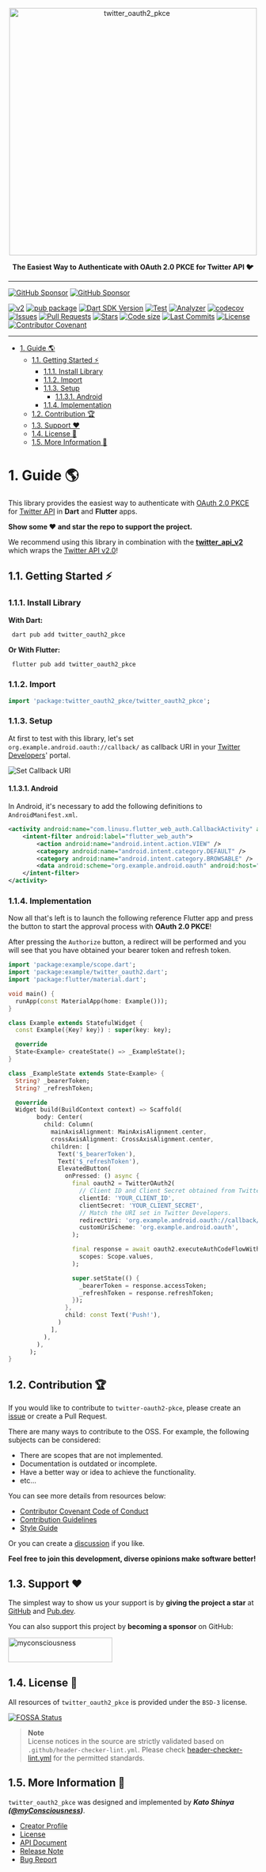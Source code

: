 <p align="center">
  <a href="https://github.com/twitter-dart/twitter-oauth2-pkce">
    <img alt="twitter_oauth2_pkce" width="500px" src="https://user-images.githubusercontent.com/13072231/173230433-e1d341e5-5857-4568-ba3b-fdef86df9d27.png">
  </a>
</p>

<p align="center">
  <b>The Easiest Way to Authenticate with OAuth 2.0 PKCE for Twitter API 🐦</b>
</p>

---

[![GitHub Sponsor](https://img.shields.io/static/v1?label=Sponsor&message=%E2%9D%A4&logo=GitHub&color=ff69b4)](https://github.com/sponsors/myConsciousness)
[![GitHub Sponsor](https://img.shields.io/static/v1?label=Maintainer&message=myConsciousness&logo=GitHub&color=00acee)](https://github.com/myConsciousness)

[![v2](https://img.shields.io/endpoint?url=https%3A%2F%2Ftwbadges.glitch.me%2Fbadges%2Fv2)](https://developer.twitter.com/en/docs/twitter-api)
[![pub package](https://img.shields.io/pub/v/twitter_oauth2_pkce.svg?logo=dart&logoColor=00b9fc)](https://pub.dartlang.org/packages/twitter_oauth2_pkce)
[![Dart SDK Version](https://badgen.net/pub/sdk-version/twitter_oauth2_pkce)](https://pub.dev/packages/twitter_oauth2_pkce/)
[![Test](https://github.com/twitter-dart/twitter-oauth2-pkce/actions/workflows/test.yml/badge.svg)](https://github.com/twitter-dart/twitter-oauth2-pkce/actions/workflows/test.yml)
[![Analyzer](https://github.com/twitter-dart/twitter-oauth2-pkce/actions/workflows/analyzer.yml/badge.svg)](https://github.com/twitter-dart/twitter-oauth2-pkce/actions/workflows/analyzer.yml)
[![codecov](https://codecov.io/gh/twitter-dart/twitter-oauth2-pkce/branch/main/graph/badge.svg?token=J5GT1PF9Y3)](https://codecov.io/gh/twitter-dart/twitter-oauth2-pkce)
[![Issues](https://img.shields.io/github/issues/twitter-dart/twitter-oauth2-pkce?logo=github&logoColor=white)](https://github.com/twitter-dart/twitter-oauth2-pkce/issues)
[![Pull Requests](https://img.shields.io/github/issues-pr/twitter-dart/twitter-oauth2-pkce?logo=github&logoColor=white)](https://github.com/twitter-dart/twitter-oauth2-pkce/pulls)
[![Stars](https://img.shields.io/github/stars/twitter-dart/twitter-oauth2-pkce?logo=github&logoColor=white)](https://github.com/twitter-dart/twitter-oauth2-pkce)
[![Code size](https://img.shields.io/github/languages/code-size/twitter-dart/twitter-oauth2-pkce?logo=github&logoColor=white)](https://github.com/twitter-dart/twitter-oauth2-pkce)
[![Last Commits](https://img.shields.io/github/last-commit/twitter-dart/twitter-oauth2-pkce?logo=git&logoColor=white)](https://github.com/twitter-dart/twitter-oauth2-pkce/commits/main)
[![License](https://img.shields.io/github/license/twitter-dart/twitter-oauth2-pkce?logo=open-source-initiative&logoColor=green)](https://github.com/twitter-dart/twitter-oauth2-pkce/blob/main/LICENSE)
[![Contributor Covenant](https://img.shields.io/badge/Contributor%20Covenant-2.1-4baaaa.svg)](https://github.com/twitter-dart/twitter-oauth2-pkce/blob/main/CODE_OF_CONDUCT.md)

---

<!-- TOC -->

- [1. Guide 🌎](#1-guide-)
  - [1.1. Getting Started ⚡](#11-getting-started-)
    - [1.1.1. Install Library](#111-install-library)
    - [1.1.2. Import](#112-import)
    - [1.1.3. Setup](#113-setup)
      - [1.1.3.1. Android](#1131-android)
    - [1.1.4. Implementation](#114-implementation)
  - [1.2. Contribution 🏆](#12-contribution-)
  - [1.3. Support ❤️](#13-support-️)
  - [1.4. License 🔑](#14-license-)
  - [1.5. More Information 🧐](#15-more-information-)

<!-- /TOC -->

# 1. Guide 🌎

This library provides the easiest way to authenticate with [OAuth 2.0 PKCE](https://developer.twitter.com/en/docs/authentication/oauth-2-0/authorization-code) for [Twitter API](https://developer.twitter.com/en/docs/twitter-api/data-dictionary/introduction) in **Dart** and **Flutter** apps.

**Show some ❤️ and star the repo to support the project.**

We recommend using this library in combination with the **[twitter_api_v2](https://pub.dev/packages/twitter_api_v2)** which wraps the [Twitter API v2.0](https://developer.twitter.com/en/docs/twitter-api/data-dictionary/introduction)!

## 1.1. Getting Started ⚡

### 1.1.1. Install Library

**With Dart:**

```bash
 dart pub add twitter_oauth2_pkce
```

**Or With Flutter:**

```bash
 flutter pub add twitter_oauth2_pkce
```

### 1.1.2. Import

```dart
import 'package:twitter_oauth2_pkce/twitter_oauth2_pkce';
```

### 1.1.3. Setup

At first to test with this library, let's set `org.example.android.oauth://callback/` as callback URI in your [Twitter Developers](https://developer.twitter.com/en)' portal.

![Set Callback URI](https://user-images.githubusercontent.com/13072231/173305324-14b3f7df-2606-4a5d-a348-80021a28d748.png)

#### 1.1.3.1. Android

In Android, it's necessary to add the following definitions to `AndroidManifest.xml`.

```xml
<activity android:name="com.linusu.flutter_web_auth.CallbackActivity" android:exported="true">
    <intent-filter android:label="flutter_web_auth">
        <action android:name="android.intent.action.VIEW" />
        <category android:name="android.intent.category.DEFAULT" />
        <category android:name="android.intent.category.BROWSABLE" />
        <data android:scheme="org.example.android.oauth" android:host="callback" />
    </intent-filter>
</activity>
```

### 1.1.4. Implementation

Now all that's left is to launch the following reference Flutter app and press the button to start the approval process with **OAuth 2.0 PKCE**!

After pressing the `Authorize` button, a redirect will be performed and you will see that you have obtained your bearer token and refresh token.

```dart
import 'package:example/scope.dart';
import 'package:example/twitter_oauth2.dart';
import 'package:flutter/material.dart';

void main() {
  runApp(const MaterialApp(home: Example()));
}

class Example extends StatefulWidget {
  const Example({Key? key}) : super(key: key);

  @override
  State<Example> createState() => _ExampleState();
}

class _ExampleState extends State<Example> {
  String? _bearerToken;
  String? _refreshToken;

  @override
  Widget build(BuildContext context) => Scaffold(
        body: Center(
          child: Column(
            mainAxisAlignment: MainAxisAlignment.center,
            crossAxisAlignment: CrossAxisAlignment.center,
            children: [
              Text('$_bearerToken'),
              Text('$_refreshToken'),
              ElevatedButton(
                onPressed: () async {
                  final oauth2 = TwitterOAuth2(
                    // Client ID and Client Secret obtained from Twitter Developers.
                    clientId: 'YOUR_CLIENT_ID',
                    clientSecret: 'YOUR_CLIENT_SECRET',
                    // Match the URI set in Twitter Developers.
                    redirectUri: 'org.example.android.oauth://callback/',
                    customUriScheme: 'org.example.android.oauth',
                  );

                  final response = await oauth2.executeAuthCodeFlowWithPKCE(
                    scopes: Scope.values,
                  );

                  super.setState(() {
                    _bearerToken = response.accessToken;
                    _refreshToken = response.refreshToken;
                  });
                },
                child: const Text('Push!'),
              )
            ],
          ),
        ),
      );
}
```

## 1.2. Contribution 🏆

If you would like to contribute to `twitter-oauth2-pkce`, please create an [issue](https://github.com/twitter-dart/twitter-oauth2-pkce/issues) or create a Pull Request.

There are many ways to contribute to the OSS. For example, the following subjects can be considered:

- There are scopes that are not implemented.
- Documentation is outdated or incomplete.
- Have a better way or idea to achieve the functionality.
- etc...

You can see more details from resources below:

- [Contributor Covenant Code of Conduct](https://github.com/twitter-dart/twitter-oauth2-pkce/blob/main/CODE_OF_CONDUCT.md)
- [Contribution Guidelines](https://github.com/twitter-dart/twitter-oauth2-pkce/blob/main/CONTRIBUTING.md)
- [Style Guide](https://github.com/twitter-dart/twitter-oauth2-pkce/blob/main/STYLEGUIDE.md)

Or you can create a [discussion](https://github.com/twitter-dart/twitter-oauth2-pkce/discussions) if you like.

**Feel free to join this development, diverse opinions make software better!**

## 1.3. Support ❤️

The simplest way to show us your support is by **giving the project a star** at [GitHub](https://github.com/twitter-dart/twitter-oauth2-pkce) and [Pub.dev](https://pub.dev/packages/twitter_oauth2_pkce).

You can also support this project by **becoming a sponsor** on GitHub:

<div align="left">
  <p>
    <a href="https://github.com/sponsors/myconsciousness">
      <img src="https://cdn.ko-fi.com/cdn/kofi3.png?v=3" height="50" width="210" alt="myconsciousness" />
    </a>
  </p>
</div>

## 1.4. License 🔑

All resources of `twitter_oauth2_pkce` is provided under the `BSD-3` license.

[![FOSSA Status](https://app.fossa.com/api/projects/git%2Bgithub.com%2Ftwitter-dart%2Ftwitter-oauth2-pkce.svg?type=large)](https://app.fossa.com/projects/git%2Bgithub.com%2Ftwitter-dart%2Ftwitter-oauth2-pkce?ref=badge_large)

> **Note**</br>
> License notices in the source are strictly validated based on `.github/header-checker-lint.yml`. Please check [header-checker-lint.yml](https://github.com/twitter-dart/twitter-oauth2-pkce/tree/main/.github/header-checker-lint.yml) for the permitted standards.

## 1.5. More Information 🧐

`twitter_oauth2_pkce` was designed and implemented by **_Kato Shinya ([@myConsciousness](https://github.com/myConsciousness))_**.

- [Creator Profile](https://github.com/myConsciousness)
- [License](https://github.com/twitter-dart/twitter-oauth2-pkce/blob/main/LICENSE)
- [API Document](https://pub.dev/documentation/twitter_oauth2_pkce/latest/twitter_oauth2_pkce/twitter_oauth2_pkce-library.html)
- [Release Note](https://github.com/twitter-dart/twitter-oauth2-pkce/releases)
- [Bug Report](https://github.com/twitter-dart/twitter-oauth2-pkce/issues)
